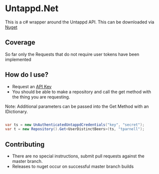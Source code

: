 # Untappd.Net

This is a c# wrapper around the Untappd API. This can be downloaded via [Nuget](https://www.nuget.org/packages/Untappd.Net/)

## Coverage

So far only the Requests that do not require user tokens have been implemented


## How do I use?

* Request an [API Key](http://untappd.com/api/register)
* You should be able to make a repository and call the get method with the thing you are requesting.

Note: Additional parameters can be passed into the Get Method with an IDictionary.

```csharp

var ts = new UnAuthenticatedUntappdCredentials("key", "secret");
var t = new Repository().Get<UserDistinctBeers>(ts, "tparnell");


```


## Contributing

* There are no special instructions, submit pull requests against the master branch.
* Releases to nuget occur on successful master branch builds
